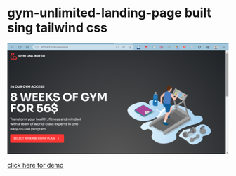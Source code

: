 # gym-unlimited-landing-page built sing tailwind css

![banner](https://github.com/pavanKumarKR2000/gym-unlimited-landing-page/blob/main/gym-unlimited.png?raw=true)

[click here for demo](https://pavankumarkr2000.github.io/gym-unlimited-landing-page/)
